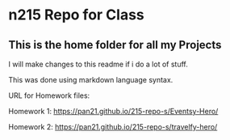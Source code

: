 # n215 Repo for Class

## This is the home folder for all my Projects

I will make changes to this readme if i do a lot of stuff. 

This was done using markdown language syntax.

URL for Homework files:

Homework 1: https://pan21.github.io/215-repo-s/Eventsy-Hero/

Homework 2: https://pan21.github.io/215-repo-s/travelfy-hero/
